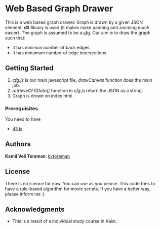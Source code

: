 # Web Based Graph Drawer

This is a web based graph drawer. Graph is drawn by a given JSON element. **d3** library is used (it makes make panning and zooming much easier). The graph is assumed to be a [cfg](https://en.wikipedia.org/wiki/Control_flow_graph). Our aim is to draw the graph such that:
- It has minimun number of back edges.
- It has minumum number of edge intersections.

## Getting Started

1. *cfg.js* is our main javascript file, *drawCanvas* function does the main job.
2. *retrieveCFGData()* function in *cfg.js* return the JSON as a string.
2. Graph is drown on index.html.


### Prerequisites

You need to have 

- [d3.js](https://d3js.org/)

## Authors

**Kamil Veli Toraman**:  [kvtoraman](https://github.com/kvtoraman)

## License

There is no licence for now. You can use as you please. This code tries to have a rule-based algorithm for movie scripts. If you have a better way, please inform me :)

## Acknowledgments

* This is a result of a individual study course in Kaist. 

